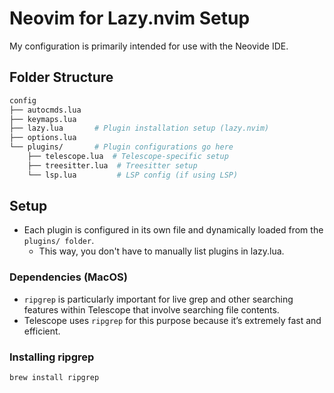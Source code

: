 # Neovim for Lazy.nvim Setup

My configuration is primarily intended for use with the Neovide IDE.

## Folder Structure

```bash
config
├── autocmds.lua
├── keymaps.lua
├── lazy.lua       # Plugin installation setup (lazy.nvim)
├── options.lua
└── plugins/       # Plugin configurations go here
    ├── telescope.lua  # Telescope-specific setup
    ├── treesitter.lua  # Treesitter setup
    └── lsp.lua         # LSP config (if using LSP)
```

## Setup

- Each plugin is configured in its own file and dynamically loaded from the `plugins/ folder`.
  - This way, you don't have to manually list plugins in lazy.lua.

### Dependencies (MacOS)

- `ripgrep` is particularly important for live grep and other searching features within Telescope that involve searching file contents.
- Telescope uses `ripgrep` for this purpose because it’s extremely fast and efficient.

### Installing ripgrep

```bash
brew install ripgrep
```
